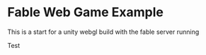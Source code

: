 # Fable Web Game Example

This is a start for a unity webgl build with the fable server running

Test
